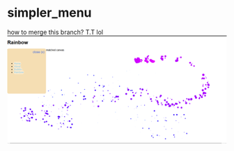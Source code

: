 # simpler_menu
how to merge this branch? T.T lol
![](https://github.com/ferytell/game_website_main-menu/blob/master/image.png)
